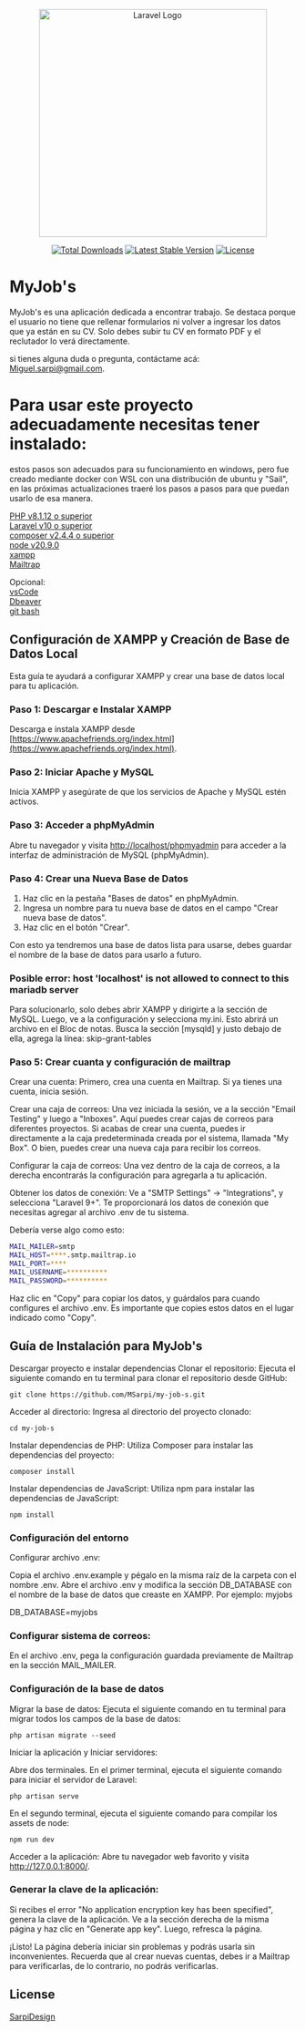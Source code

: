 <p align="center"><a href="https://laravel.com" target="_blank"><img src="https://raw.githubusercontent.com/laravel/art/master/logo-lockup/5%20SVG/2%20CMYK/1%20Full%20Color/laravel-logolockup-cmyk-red.svg" width="400" alt="Laravel Logo"></a></p>

<p align="center">
<a href="https://packagist.org/packages/laravel/framework"><img src="https://img.shields.io/packagist/dt/laravel/framework" alt="Total Downloads"></a>
<a href="https://packagist.org/packages/laravel/framework"><img src="https://img.shields.io/packagist/v/laravel/framework" alt="Latest Stable Version"></a>
<a href="https://packagist.org/packages/laravel/framework"><img src="https://img.shields.io/packagist/l/laravel/framework" alt="License"></a>
</p>


# MyJob's
MyJob's es una aplicación dedicada a encontrar trabajo. Se destaca porque el usuario no tiene que rellenar formularios ni volver a ingresar los datos que ya están en su CV. Solo debes subir tu CV en formato PDF y el reclutador lo verá directamente.

si tienes alguna duda o pregunta, contáctame acá: Miguel.sarpi@gmail.com.

# Para usar este proyecto adecuadamente necesitas tener instalado:

estos pasos son adecuados para su funcionamiento en windows, pero fue creado mediante docker con WSL con una distribución de ubuntu y "Sail", en las próximas actualizaciones traeré los pasos a pasos para que puedan usarlo de esa manera.

[PHP v8.1.12 o superior](https://www.php.net/downloads)  
[Laravel v10 o superior](https://laravel.com/)  
[composer v2.4.4 o superior](https://getcomposer.org/)  
[node v20.9.0](https://nodejs.org/en)  
[xampp](https://www.apachefriends.org/es/download.html)  
[Mailtrap](https://mailtrap.io/)

Opcional:  
[vsCode](https://code.visualstudio.com/)  
[Dbeaver](Dbeaver)  
[git bash](https://git-scm.com/downloads)

## Configuración de XAMPP y Creación de Base de Datos Local

Esta guía te ayudará a configurar XAMPP y crear una base de datos local para tu aplicación.

### Paso 1: Descargar e Instalar XAMPP

Descarga e instala XAMPP desde [https://www.apachefriends.org/index.html](https://www.apachefriends.org/index.html).

### Paso 2: Iniciar Apache y MySQL

Inicia XAMPP y asegúrate de que los servicios de Apache y MySQL estén activos.

### Paso 3: Acceder a phpMyAdmin

Abre tu navegador y visita [http://localhost/phpmyadmin](http://localhost/phpmyadmin) para acceder a la interfaz de administración de MySQL (phpMyAdmin).

### Paso 4: Crear una Nueva Base de Datos

1. Haz clic en la pestaña "Bases de datos" en phpMyAdmin.
2. Ingresa un nombre para tu nueva base de datos en el campo "Crear nueva base de datos".
3. Haz clic en el botón "Crear".

Con esto ya tendremos una base de datos lista para usarse, debes guardar el nombre de la base de datos para usarlo a futuro.

### Posible error: host 'localhost' is not allowed to connect to this mariadb server

Para solucionarlo, solo debes abrir XAMPP y dirigirte a la sección de MySQL. Luego, ve a la configuración y selecciona my.ini. Esto abrirá un archivo en el Bloc de notas. Busca la sección [mysqld] y justo debajo de ella, agrega la línea: skip-grant-tables

### Paso 5: Crear cuanta y configuración de mailtrap

Crear una cuenta: Primero, crea una cuenta en Mailtrap. Si ya tienes una cuenta, inicia sesión.

Crear una caja de correos: Una vez iniciada la sesión, ve a la sección "Email Testing" y luego a "Inboxes". Aquí puedes crear cajas de correos para diferentes proyectos. Si acabas de crear una cuenta, puedes ir directamente a la caja predeterminada creada por el sistema, llamada "My Box". O bien, puedes crear una nueva caja para recibir los correos.

Configurar la caja de correos: Una vez dentro de la caja de correos, a la derecha encontrarás la configuración para agregarla a tu aplicación.

Obtener los datos de conexión: Ve a "SMTP Settings" -> "Integrations", y selecciona "Laravel 9+". Te proporcionará los datos de conexión que necesitas agregar al archivo .env de tu sistema.

Debería verse algo como esto:

```bash
MAIL_MAILER=smtp
MAIL_HOST=****.smtp.mailtrap.io
MAIL_PORT=****
MAIL_USERNAME=**********
MAIL_PASSWORD=**********
```
Haz clic en "Copy" para copiar los datos, y guárdalos para cuando configures el archivo .env. Es importante que copies estos datos en el lugar indicado como "Copy".


## Guía de Instalación para MyJob's

Descargar proyecto e instalar dependencias
Clonar el repositorio: Ejecuta el siguiente comando en tu terminal para clonar el repositorio desde GitHub:

```
git clone https://github.com/MSarpi/my-job-s.git
```
Acceder al directorio: Ingresa al directorio del proyecto clonado:

```
cd my-job-s
```
Instalar dependencias de PHP: Utiliza Composer para instalar las dependencias del proyecto:

```
composer install
```

Instalar dependencias de JavaScript: Utiliza npm para instalar las dependencias de JavaScript:

```
npm install
```

### Configuración del entorno
Configurar archivo .env:

Copia el archivo .env.example y pégalo en la misma raíz de la carpeta con el nombre .env.
Abre el archivo .env y modifica la sección DB_DATABASE con el nombre de la base de datos que creaste en XAMPP. Por ejemplo: myjobs

DB_DATABASE=myjobs

### Configurar sistema de correos:

En el archivo .env, pega la configuración guardada previamente de Mailtrap en la sección MAIL_MAILER.

### Configuración de la base de datos
Migrar la base de datos: Ejecuta el siguiente comando en tu terminal para migrar todos los campos de la base de datos:
```
php artisan migrate --seed
```
Iniciar la aplicación y Iniciar servidores:

Abre dos terminales.
En el primer terminal, ejecuta el siguiente comando para iniciar el servidor de Laravel:
```
php artisan serve
```
En el segundo terminal, ejecuta el siguiente comando para compilar los assets de node:
```
npm run dev
```
Acceder a la aplicación: Abre tu navegador web favorito y visita http://127.0.0.1:8000/.

### Generar la clave de la aplicación: 
Si recibes el error "No application encryption key has been specified", genera la clave de la aplicación. Ve a la sección derecha de la misma página y haz clic en "Generate app key". Luego, refresca la página.

¡Listo! La página debería iniciar sin problemas y podrás usarla sin inconvenientes. Recuerda que al crear nuevas cuentas, debes ir a Mailtrap para verificarlas, de lo contrario, no podrás verificarlas.

## License

[SarpiDesign](https://sarpidesign.netlify.app/)